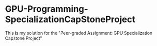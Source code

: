 # GPU-Programming-SpecializationCapStoneProject
This is my solution for the "Peer-graded Assignment: GPU Specialization Capstone Project"
